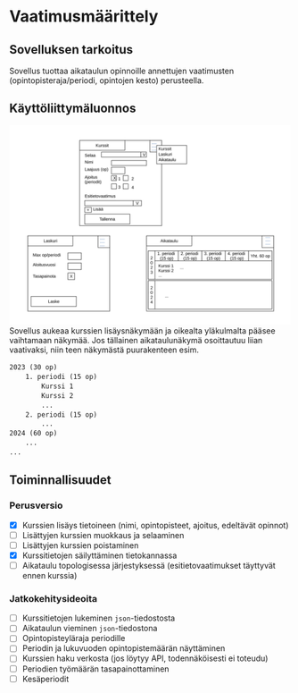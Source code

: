 # Vaatimusmäärittely

## Sovelluksen tarkoitus

Sovellus tuottaa aikataulun opinnoille annettujen vaatimusten (opintopisteraja/periodi, opintojen kesto) perusteella.

## Käyttöliittymäluonnos

![Sovelluksen käyttöliittymäluonnos](kuvat/kayttoliittymahahmotelma.svg)
Sovellus aukeaa kurssien lisäysnäkymään ja oikealta yläkulmalta pääsee vaihtamaan näkymää.
Jos tällainen aikataulunäkymä osoittautuu liian vaativaksi, niin teen näkymästä puurakenteen esim.

```txt
2023 (30 op)
    1. periodi (15 op)
        Kurssi 1
        Kurssi 2
        ...
    2. periodi (15 op)
        ...
2024 (60 op)
    ...
...
```

## Toiminnallisuudet

### Perusversio

- [x] Kurssien lisäys tietoineen (nimi, opintopisteet, ajoitus, edeltävät opinnot)
- [ ] Lisättyjen kurssien muokkaus ja selaaminen
- [ ] Lisättyjen kurssien poistaminen
- [x] Kurssitietojen säilyttäminen tietokannassa
- [ ] Aikataulu topologisessa järjestyksessä (esitietovaatimukset täyttyvät ennen kurssia)

### Jatkokehitysideoita

- [ ] Kurssitietojen lukeminen `json`-tiedostosta
- [ ] Aikataulun vieminen `json`-tiedostona
- [ ] Opintopisteyläraja periodille
- [ ] Periodin ja lukuvuoden opintopistemäärän näyttäminen
- [ ] Kurssien haku verkosta (jos löytyy API, todennäköisesti ei toteudu)
- [ ] Periodien työmäärän tasapainottaminen
- [ ] Kesäperiodit
